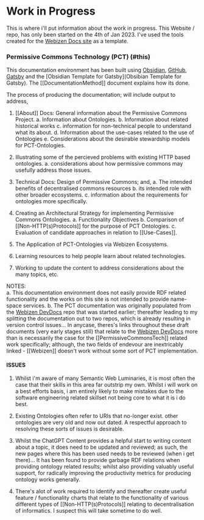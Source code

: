 # Work in Progress

This is where i'll put information about the work in progress.  This Website / repo, has only been started on the 4th of Jan 2023.  I've used the tools created for the [Webizen Docs site](https://devdocs.webizen.org/) as a template. 

### Permissive Commons Technology  (PCT) (#this)

This documentation environment has been built using [Obsidian](https://obsidian.md/), [GitHub](https://github.com/), [Gatsby](https://www.gatsbyjs.com/) and the [Obsidian Template for Gatsby](Obsibian Template for Gatsby).  The [[DocumentationMethod]] document explains how its done.

The process of producing the documentation; will include output to address,

1. [[About]] Docs: General information about the Permissive Commons Project. 
	a. Information about Ontologies.
	b. Information about related historical works
	c. information for non-technical people to understand what its about.
	d. Information about the use-cases related to the use of Ontologies
	e. Considerations about the desirable stewardship models for PCT-Ontologies.

2. Illustrating some of the percieved problems with existing HTTP based ontologies.
	a. considerations about how permissive commons may usefully address those issues.
	
3. Technical Docs: Design of Permissive Commons; and,
	a. The intended benefits of decentralised commons resources
	b. its intended role with other broader ecosystems.
	c. information about the requirements for ontologies more specifically.
	
4. Creating an Architectural Strategy for implementing Permissive Commons Ontologies.
	a. Functionality Objectives
	b. Comparison of [[Non-HTTP(s)Protocols]] for the purpose of PCT Ontologies.
	c. Evaluation of candidate approaches in relation to [[Use-Cases]].
	
5. The Application of PCT-Ontologies via Webizen Ecosystems.
   
6. Learning resources to help people learn about related technologies.  
   
7. Working to update the content to address considerations about the many topics, etc.

NOTES:  
a. This documentation environment does not easily provide RDF related functionality and the works on this site is not intended to provide name-space services. 
b. The PCT documentation was originally populated from the [Webizen DevDocs](https://devdocs.webizen.org/) repo that was started earlier; thereafter leading to my splitting the documentation out to two repos, which is already resulting in version control issues...  In anycase, theres's links throughout these draft documents (very early stages still) that relate to the [Webizen DevDocs](https://devdocs.webizen.org/) more than is necessarily the case for the [[PermissiveCommonsTech]] related work specifically; although, the two fields of endevour are inextricably linked - [[Webizen]] doesn't work without some sort of PCT implementation. 

#### ISSUES

1. Whilst i'm aware of many Semantic Web Luminaries, it is most often the case that their skills in this area far outstrip my own.  Whilst i will work on a best efforts basis, i am entirely likely to make mistakes due to the software engineering related skillset not being core to what it is i do best.  
 
2. Existing Ontologies often refer to URIs that no-longer exist.  other ontologies are very old and now out dated.  A respectful approach to resolving these sorts of issues is desirable.

3. Whilst the ChatGPT Content provides a helpful start to writing content about a topic, it does need to be updated and reviewed; as such, the new pages where this has been used needs to be reviewed (when i get there)...  It has been found to provide garbage RDF relations when providing ontology related results; whilst also providing valuably useful support, for radically improving the productivity metrics for producing ontology works generally. 

5. There's alot of work required to identify and thereafter create useful feature / functionality charts that relate to the functionality of various different types of [[Non-HTTP(s)Protocols]] relating to decentralisation of informatics.  I suspect this will take sometime to do well.


